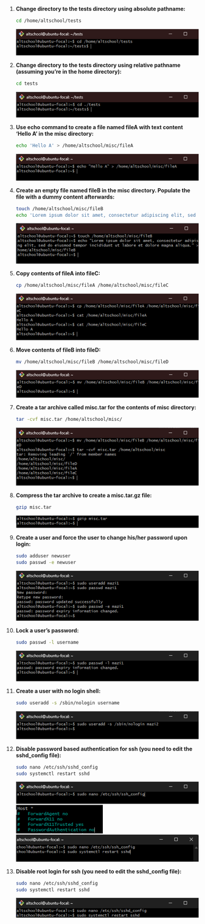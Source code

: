 1. **Change directory to the tests directory using absolute pathname:**

    ```bash
    cd /home/altschool/tests
    ```
    ![a](screenshots/a.png)

2. **Change directory to the tests directory using relative pathname (assuming you’re in the home directory):**

    ```bash
    cd tests
    ```
    ![a](screenshots/b.png)

3. **Use echo command to create a file named fileA with text content ‘Hello A’ in the misc directory:**

    ```bash
    echo 'Hello A' > /home/altschool/misc/fileA
    ```
    ![c](screenshots/c.png)

4. **Create an empty file named fileB in the misc directory. Populate the file with a dummy content afterwards:**

    ```bash
    touch /home/altschool/misc/fileB
    echo 'Lorem ipsum dolor sit amet, consectetur adipiscing elit, sed do eiusmod tempor incididunt ut labore et dolore magna aliqua.' > /home/altschool/misc/fileB
    ```
    ![d](screenshots/d.png)

5. **Copy contents of fileA into fileC:**

    ```bash
    cp /home/altschool/misc/fileA /home/altschool/misc/fileC
    ```
    ![e](screenshots/e.png)

6. **Move contents of fileB into fileD:**

    ```bash
    mv /home/altschool/misc/fileB /home/altschool/misc/fileD
    ```
    ![f](screenshots/f.png)

7. **Create a tar archive called misc.tar for the contents of misc directory:**

    ```bash
    tar -cvf misc.tar /home/altschool/misc/
    ```
    ![g](screenshots/g.png)

8. **Compress the tar archive to create a misc.tar.gz file:**

    ```bash
    gzip misc.tar
    ```
    ![h](screenshots/h.png)

9. **Create a user and force the user to change his/her password upon login:**

    ```bash
    sudo adduser newuser
    sudo passwd -e newuser
    ```
    ![i](screenshots/i.png)

10. **Lock a user’s password:**

    ```bash
    sudo passwd -l username
    ```
    ![j](screenshots/j.png)

11. **Create a user with no login shell:**

    ```bash
    sudo useradd -s /sbin/nologin username
    ```
    ![k](screenshots/k.png)

12. **Disable password based authentication for ssh (you need to edit the sshd_config file):**

    ```bash
    sudo nano /etc/ssh/sshd_config
    sudo systemctl restart sshd
    ```
    ![l-1](screenshots/l-1.png)
    ![l-2](screenshots/l-2.png)
    ![l-3](screenshots/l-3.png)

13. **Disable root login for ssh (you need to edit the sshd_config file):**

    ```bash
    sudo nano /etc/ssh/sshd_config
    sudo systemctl restart sshd
    ```
    ![m](screenshots/m.png)
